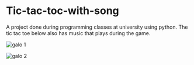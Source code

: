 # Tic-tac-toc-with-song
A project done during programming classes at university using python. The tic tac toe below also has music that plays during the game.


![galo 1](https://github.com/fhvicente/Tic-tac-toc-song/assets/134304084/88c07f80-a0af-4d30-96d7-c4f69fe62e61)



![galo 2](https://github.com/fhvicente/Tic-tac-toc-song/assets/134304084/1e228ebc-5c60-4132-9f42-be87c089f77f)
